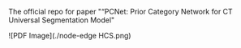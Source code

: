 The official repo for paper "“PCNet: Prior Category Network for CT Universal Segmentation Model"

![PDF Image](./node-edge HCS.png)
